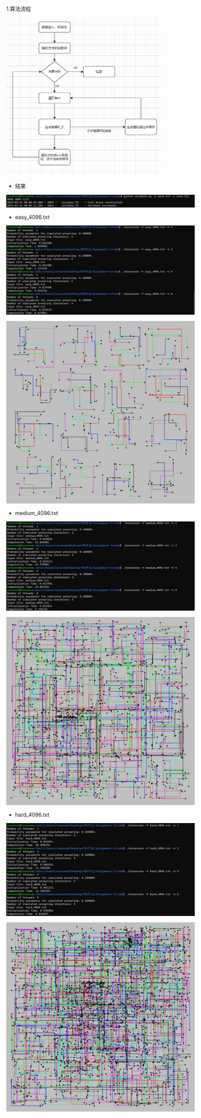 1.算法流程

<img src="image/image-20230331001414309.png" alt="image-20230331001414309" style="zoom:50%;" />

+ 结果

![image-20230331000659077](image/image-20230331000659077.png)

+ easy_4096.txt

![image-20230330235733892](image/image-20230330235733892.png)

![image-20230331002059536](image/image-20230331002059536.png)

+ medium_4096.txt

![image-20230331000114042](image/image-20230331000114042.png)

![image-20230331001947070](image/image-20230331001947070.png)

+ hard_4096.txt

![image-20230331000347616](image/image-20230331000347616.png)

![image-20230331001757292](image/image-20230331001757292.png)